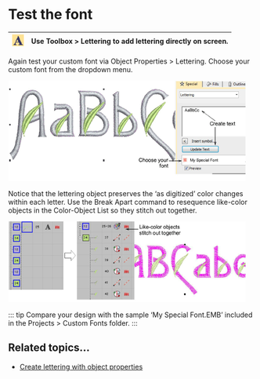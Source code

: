 # Test the font

| ![Lettering00107.png](assets/Lettering00107.png) | Use Toolbox > Lettering to add lettering directly on screen. |
| ------------------------------------------------ | ------------------------------------------------------------ |

Again test your custom font via Object Properties > Lettering. Choose your custom font from the dropdown menu.

![SaveCustomAlphabet3.png](assets/SaveCustomAlphabet3.png)

Notice that the lettering object preserves the ‘as digitized’ color changes within each letter. Use the Break Apart command to resequence like-color objects in the Color-Object List so they stitch out together.

![custom_fonts00110.png](assets/custom_fonts00110.png)

::: tip
Compare your design with the sample ‘My Special Font.EMB’ included in the Projects > Custom Fonts folder.
:::

## Related topics...

- [Create lettering with object properties](../../Lettering/lettering_create/Create_lettering_with_object_properties)
